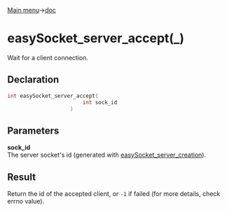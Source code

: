 [Main menu](../../Readme.md)->[doc](../easySocket-doc.md)

# easySocket_server_accept(\_)

Wait for a client connection.

## **Declaration**

```C
int easySocket_server_accept(
                        int sock_id
                    )
```

## **Parameters**
**sock_id**  
The server socket's id (generated with [easySocket_server_creation](easySocket_server_creation.md)).

## **Result**
Return the id of the accepted client, or `-1` if failed (for more details, check errno value).